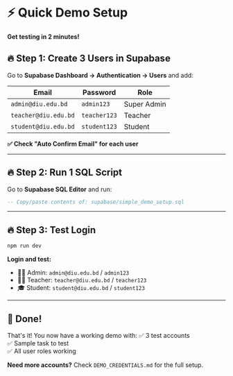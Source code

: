 # ⚡ Quick Demo Setup

**Get testing in 2 minutes!**

## 🔥 Step 1: Create 3 Users in Supabase

Go to **Supabase Dashboard → Authentication → Users** and add:

| Email | Password | Role |
|-------|----------|------|
| `admin@diu.edu.bd` | `admin123` | Super Admin |
| `teacher@diu.edu.bd` | `teacher123` | Teacher |
| `student@diu.edu.bd` | `student123` | Student |

**✅ Check "Auto Confirm Email" for each user**

---

## 🔥 Step 2: Run 1 SQL Script

Go to **Supabase SQL Editor** and run:
```sql
-- Copy/paste contents of: supabase/simple_demo_setup.sql
```

---

## 🔥 Step 3: Test Login

```bash
npm run dev
```

**Login and test:**
- 👨‍💼 Admin: `admin@diu.edu.bd` / `admin123`
- 👨‍🏫 Teacher: `teacher@diu.edu.bd` / `teacher123`  
- 🎓 Student: `student@diu.edu.bd` / `student123`

---

## 🎉 Done!

That's it! You now have a working demo with:
✅ 3 test accounts  
✅ Sample task to test  
✅ All user roles working  

**Need more accounts?** Check `DEMO_CREDENTIALS.md` for the full setup.


